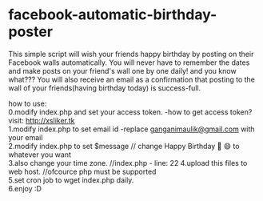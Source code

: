 # facebook-automatic-birthday-poster
This simple script will wish your friends happy birthday by posting on their Facebook walls automatically. You will never have to remember the dates and make posts on your friend's wall one by one daily! and you know what??? You will also receive an email as a confirmation that posting to the wall of your friends(having birthday today) is success-full.

how to use:<br>
  0.modify index.php and set your access token. -how to get access token? visit: http://xsliker.tk<br>
  1.modify index.php to set email id -replace ganganimaulik@gmail.com with your email <br>
  2.modify index.php to set $message // change Happy Birthday 🎈 😄 to whatever you want<br>
  3.also change your time zone. //index.php - line: 22
  4.upload this files to web host. //ofcource php must be supported<br>
  5.set cron job to wget index.php daily.<br>
  6.enjoy :D

